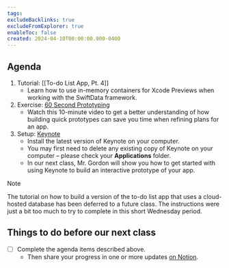 ```yaml
---
tags:
excludeBacklinks: true
excludeFromExplorer: true
enableToc: false
created: 2024-04-10T00:00:00.000-0400
---
```

## Agenda

1. Tutorial: [[To-do List App, Pt. 4]]
	- Learn how to use in-memory containers for Xcode Previews when working with the SwiftData framework.
2. Exercise: [60 Second Prototyping](https://developer.apple.com/wwdc17/818)
	- Watch this 10-minute video to get a better understanding of how building quick prototypes can save you time when refining plans for an app.
3. Setup: [Keynote](https://apps.apple.com/ca/app/keynote/id409183694?mt=12)
	- Install the latest version of Keynote on your computer.
	- You may first need to delete any existing copy of Keynote on your computer – please check your **Applications** folder.
	- In our next class, Mr. Gordon will show you how to get started with using Keynote to build an interactive prototype of your app.

> [!NOTE]
>
> 
> The tutorial on how to build a version of the to-do list app that uses a cloud-hosted database has been deferred to a future class. The instructions were just a bit too much to try to complete in this short Wednesday period.

## Things to do before our next class
- [ ] Complete the agenda items described above.
	- Then share your progress in one or more updates [on Notion](https://notion.so).